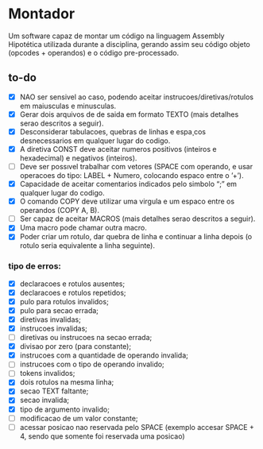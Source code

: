 # Montador

Um software capaz de montar um código na linguagem Assembly Hipotética utilizada durante a disciplina, gerando assim seu código objeto (opcodes + operandos) e o código pre-processado.


## to-do

- [X] NAO ser sensivel ao caso, podendo aceitar instrucoes/diretivas/rotulos em maiusculas e minusculas.
- [X] Gerar dois arquivos de de saida em formato TEXTO (mais detalhes serao descritos a seguir).
- [X] Desconsiderar tabulacoes, quebras de linhas e espa¸cos desnecessarios em qualquer lugar do codigo.
- [X] A diretiva CONST deve aceitar numeros positivos (inteiros e hexadecimal) e negativos (inteiros).
- [ ] Deve ser possıvel trabalhar com vetores (SPACE com operando, e usar operacoes do tipo: LABEL + Numero, colocando espaco entre o ’+’).
- [X] Capacidade de aceitar comentarios indicados pelo simbolo “;” em qualquer lugar do codigo.
- [X] O comando COPY deve utilizar uma virgula e um espaco entre os operandos (COPY A, B).
- [ ] Ser capaz de aceitar MACROS (mais detalhes serao descritos a seguir).
- [X] Uma macro pode chamar outra macro.
- [X] Poder criar um rotulo, dar quebra de linha e continuar a linha depois (o rotulo seria equivalente a linha seguinte).

### tipo de erros:
- [X] declaracoes e rotulos ausentes;
- [X] declaracoes e rotulos repetidos;
- [X] pulo para rotulos invalidos;
- [X] pulo para secao errada;
- [X] diretivas invalidas;
- [X] instrucoes invalidas;
- [ ] diretivas ou instrucoes na secao errada;
- [X] divisao por zero (para constante);
- [X] instrucoes com a quantidade de operando invalida;
- [ ] instrucoes com o tipo de operando invalido;
- [ ] tokens invalidos;
- [X] dois rotulos na mesma linha;
- [X] secao TEXT faltante;
- [X] secao invalida;
- [X] tipo de argumento invalido;
- [ ] modificacao de um valor constante;
- [ ] acessar posicao nao reservada pelo SPACE (exemplo accesar SPACE + 4, sendo que somente foi reservada uma posicao)